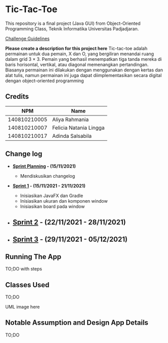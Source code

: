# Tic-Tac-Toe

This repository is a final project (Java GUI) from Object-Oriented Programming Class, Teknik Informatika Universitas Padjadjaran. 

[Challenge Guidelines](challenge-guideline.md)

**Please create a description for this project here**
Tic-tac-toe adalah permainan untuk dua pemain, X dan O, yang bergiliran menandai ruang dalam grid 3 × 3. Pemain yang berhasil menempatkan tiga tanda mereka di baris horisontal, vertikal, atau diagonal memenangkan pertandingan. Biasanya permainan ini dilakukan dengan menggunakan dengan kertas dan alat tulis, namun permainan ini juga dapat diimplementasikan secara digital dengan object-oriented programming

## Credits
| NPM           | Name                   |
| ------------- |------------------------|
| 140810210005  | Aliya Rahmania         |
| 140810210007  | Felicia Natania Lingga |
| 140810210017  | Adinda Salsabila       |

## Change log
- **[Sprint Planning](changelog/sprint-planning.md) - (15/11/2021)** 
   - Mendiskusikan changelog

- **[Sprint 1](changelog/sprint-1.md) - (15/11/2021 - 21/11/2021)** 
   - Inisiasikan JavaFX dan Gradle
   - Inisiasikan ukuran dan komponen window
   - Inisiasikan board pada window

- **[Sprint 2](changelog/sprint-2.md) - (22/11/2021 - 28/11/2021)** 
   -
   
- **[Sprint 3](changelog/sprint-3.md) - (29/11/2021 - 05/12/2021)** 
   - 

## Running The App

TO;DO with steps

## Classes Used

TO;DO

UML image here

## Notable Assumption and Design App Details

TO;DO
